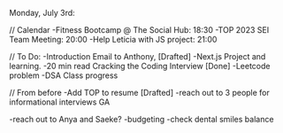 Monday, July 3rd:

// Calendar
-Fitness Bootcamp @ The Social Hub: 18:30
-TOP 2023 SEI Team Meeting: 20:00
-Help Leticia with JS project: 21:00

// To Do:
-Introduction Email to Anthony, [Drafted]
-Next.js Project and learning.
-20 min read Cracking the Coding Interview [Done]
-Leetcode problem
-DSA Class progress

// From before
-Add TOP to resume [Drafted]
-reach out to 3 people for informational interviews GA

-reach out to Anya and Saeke?
-budgeting
-check dental smiles balance
